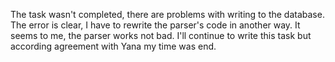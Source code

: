 The task wasn't completed, there are problems with writing to the database. The error is clear, I have to  rewrite the parser's code in another way. It seems to me, the parser works not bad. I'll continue to write this task but according agreement with Yana my time was end.